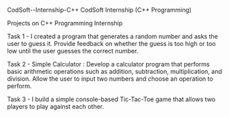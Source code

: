  CodSoft--Internship-C++
CodSoft Internship (C++ Programming)

Projects on C++ Programming Internship

Task 1 - I created a program that generates a random number and asks the user to guess it. Provide feedback on whether the guess is too high or too low until the user guesses the correct number.

Task 2 - Simple Calculator : Develop a calculator program that performs basic arithmetic operations such as addition, subtraction, multiplication, and division. Allow the user to input two numbers and choose an operation to perform.

Task 3 - I build a simple console-based Tic-Tac-Toe game that allows two players to play against each other.
